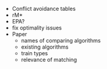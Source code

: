 
* Conflict avoidance tables
* rM*
* EPA?
* fix optimality issues
* Paper
    + names of comparing algorithms
    + existing algorithms
    + train types
    + relevance of matching
